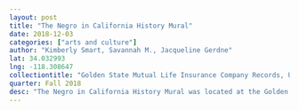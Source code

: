 ```yaml
---
layout: post
title: "The Negro in California History Mural"
date: 2018-12-03
categories: ["arts and culture"]
author: "Kimberly Smart, Savannah M., Jacqueline Gerdne"
lat: 34.032993
lng: -118.308647
collectiontitle: "Golden State Mutual Life Insurance Company Records, UCLA Library Special Collections"
quarter: Fall 2018
desc: "The Negro in California History Mural was located at the Golden state Mutual Life Insurance company building that collected over 200 art pieces. The mural depicts a visual history of African Americans presence in California from colonization to the 1940s when the mural was first debuted. The company made great strides in eliminating racial inequality."
---
```

